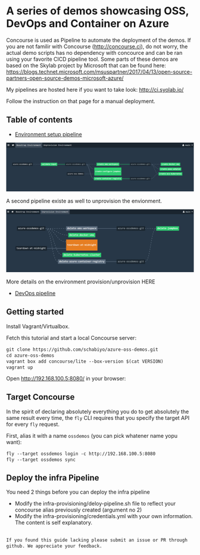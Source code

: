 # A series of demos showcasing OSS, DevOps and Container on Azure 

Concourse is used as Pipeline to automate the deployment of the demos. If you are not familir with Concourse (http://concourse.ci), do not worry, the actual demo scripts
has no dependency with concource and can be ran using your favorite CICD pipeline tool. Some parts of these demos are based on the Skylab project by Microsoft that can be found here:
https://blogs.technet.microsoft.com/msuspartner/2017/04/13/open-source-partners-open-source-demos-microsoft-azure/

My pipelines are hosted here if you want to take look: http://ci.syolab.io/

Follow the instruction on that page for a manual deployment.


## Table of contents

* [Environment setup pipeline](/infra-provisioning/)


![Boostrap](/docs/Utility1.PNG "Boostrap")

A second pipeline existe as well to unprovision the envionment.

![Unprovision](/docs/Utility2.PNG "Unprovision")

More details on the environment provision/unprovision HERE

* [DevOps pipeline](/devops/)



## Getting started

Install Vagrant/Virtualbox.

Fetch this tutorial and start a local Concourse server:

```
git clone https://github.com/schabiyo/azure-oss-demos.git
cd azure-oss-demos
vagrant box add concourse/lite --box-version $(cat VERSION)
vagrant up
```

Open http://192.168.100.5:8080/ in your browser:


Target Concourse
----------------

In the spirit of declaring absolutely everything you do to get absolutely the same result every time, the `fly` CLI requires that you specify the target API for every `fly` request.

First, alias it with a name `ossdemos` (you can pick whatener name yopu want):

```
fly --target ossdemos login -c http://192.168.100.5:8080
fly --target ossdemos sync

```

Deploy the infra Pipeline
----------------
You need 2 things before you can deploy the infra pipeline

* Modify the infra-provisioning/deloy-pipeline.sh file to reflect your concourse alias previously created (argument no 2)
* Modify the infra-provisioning/credentials.yml with your own information. The content is self explanatory.


```

If you found this guide lacking please submit an issue or PR through github. We appreciate your feedback.

